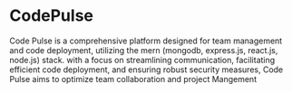 # CodePulse
Code Pulse is a comprehensive platform designed for team management and code deployment, utilizing the mern (mongodb, express.js, react.js, node.js) stack. with a focus on streamlining communication, facilitating efficient code deployment, and ensuring robust security measures, Code Pulse aims to optimize team collaboration and project Mangement
